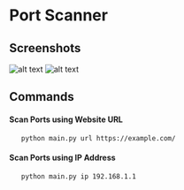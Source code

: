 # Port Scanner 
## Screenshots 
![alt text](https://samrat-sarkar.github.io/Port_Scanner/screenshot1.PNG)
![alt text](https://samrat-sarkar.github.io/Port_Scanner/screenshot2.PNG)
## Commands
#### Scan Ports using Website URL 
```http
   python main.py url https://example.com/
```
#### Scan Ports using IP Address 

```http
   python main.py ip 192.168.1.1
```

